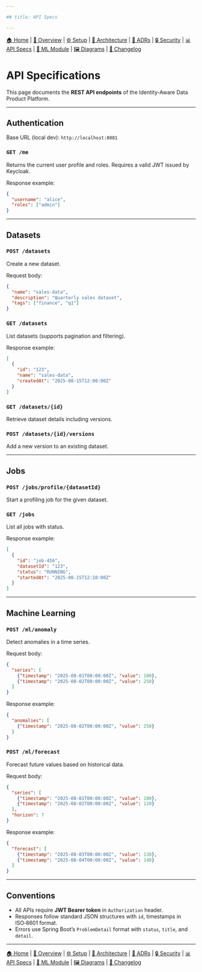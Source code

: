 ```yaml
---

## title: API Specs

---
```


[🏠 Home](index.md) | [📖 Overview](overview.md) | [⚙ Setup](setup.md) | [📐 Architecture](architecture.md) | [📜 ADRs](ADRs/index.md) | [🔒 Security](security.md) | [📊 API Specs](api-specs.md) | [🤖 ML Module](ml-module.md) | [🖼 Diagrams](diagrams.md) | [📝 Changelog](CHANGELOG.md)

# API Specifications

This page documents the **REST API endpoints** of the Identity‑Aware Data Product Platform.

---

## Authentication

Base URL (local dev): `http://localhost:8081`

### `GET /me`

Returns the current user profile and roles. Requires a valid JWT issued by Keycloak.

Response example:

```json
{
  "username": "alice",
  "roles": ["admin"]
}
```

---

## Datasets

### `POST /datasets`

Create a new dataset.

Request body:

```json
{
  "name": "sales-data",
  "description": "Quarterly sales dataset",
  "tags": ["finance", "q1"]
}
```

### `GET /datasets`

List datasets (supports pagination and filtering).

Response example:

```json
[
  {
    "id": "123",
    "name": "sales-data",
    "createdAt": "2025-08-15T12:00:00Z"
  }
]
```

### `GET /datasets/{id}`

Retrieve dataset details including versions.

### `POST /datasets/{id}/versions`

Add a new version to an existing dataset.

---

## Jobs

### `POST /jobs/profile/{datasetId}`

Start a profiling job for the given dataset.

### `GET /jobs`

List all jobs with status.

Response example:

```json
[
  {
    "id": "job-456",
    "datasetId": "123",
    "status": "RUNNING",
    "startedAt": "2025-08-15T12:10:00Z"
  }
]
```

---

## Machine Learning

### `POST /ml/anomaly`

Detect anomalies in a time series.

Request body:

```json
{
  "series": [
    {"timestamp": "2025-08-01T00:00:00Z", "value": 100},
    {"timestamp": "2025-08-02T00:00:00Z", "value": 250}
  ]
}
```

Response example:

```json
{
  "anomalies": [
    {"timestamp": "2025-08-02T00:00:00Z", "value": 250}
  ]
}
```

### `POST /ml/forecast`

Forecast future values based on historical data.

Request body:

```json
{
  "series": [
    {"timestamp": "2025-08-01T00:00:00Z", "value": 100},
    {"timestamp": "2025-08-02T00:00:00Z", "value": 120}
  ],
  "horizon": 7
}
```

Response example:

```json
{
  "forecast": [
    {"timestamp": "2025-08-03T00:00:00Z", "value": 130},
    {"timestamp": "2025-08-04T00:00:00Z", "value": 140}
  ]
}
```

---

## Conventions

* All APIs require **JWT Bearer token** in `Authorization` header.
* Responses follow standard JSON structures with `id`, timestamps in ISO‑8601 format.
* Errors use Spring Boot’s `ProblemDetail` format with `status`, `title`, and `detail`.

---

[🏠 Home](index.md) | [📖 Overview](overview.md) | [⚙ Setup](setup.md) | [📐 Architecture](architecture.md) | [📜 ADRs](ADRs/index.md) | [🔒 Security](security.md) | [📊 API Specs](api-specs.md) | [🤖 ML Module](ml-module.md) | [🖼 Diagrams](diagrams.md) | [📝 Changelog](CHANGELOG.md)
